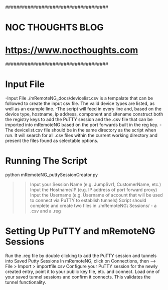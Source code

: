 #####################################
#       NOC THOUGHTS BLOG
#    https://www.nocthoughts.com
#####################################

# Input File
-Input File ./mRemoteNG_docs/devicelist.csv is a tempalate that can be followed to create the input csv file. The valid device types are
listed, as well as an example line.
-The script will feed in every line and, based on the device type, hostname, ip address, component and sitename construct
both the registry keys to add the PuTTY session and the .csv file that can be imported into mRemoteNG based on the
port forwards built in the reg key.
-The devicelist.csv file should be in the same directory as the script when run. It will search for all .csv files within
the current working directory and present the files found as selectable options.

# Running The Script
python mRemoteNG_puttySessionCreator.py
>> Input your Session Name (e.g. JumpSvr1, CustomerName, etc.)
>> Input the Hostname/IP (e.g. IP address of port forward proxy)
>> Input the Username (e.g. Username of account that will be used to connect via PuTTY to establish tunnels)
Script should complete and create two files in ./mRemoteNG\ Sessions/ - a .csv and a .reg

# Setting Up PuTTY and mRemoteNG Sessions
Run the .reg file by double clicking to add the PuTTY session and tunnels into Saved Putty Sessions
In mRemoteNG, click on Connections, then --> File > Import > importfile.csv
Configure your PuTTY session for the newly created entry, point it to your public key file, etc. and connect.
Load one of your saved tunnel sessions and confirm it connects. This validates the tunnel functionality.